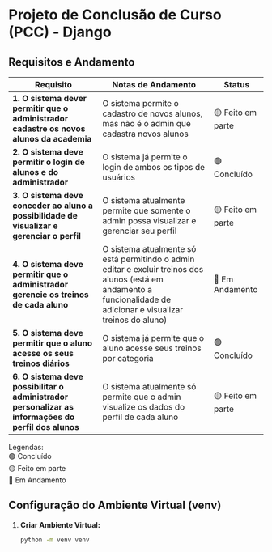 # Projeto de Conclusão de Curso (PCC) - Django

## Requisitos e Andamento

| Requisito                                                            | Notas de Andamento                                                         | Status           |
| --------------------------------------------------------------------- | -------------------------------------------------------------------------- | ---------------- |
| **1. O sistema dever permitir que o administrador cadastre os novos alunos da academia**             | O sistema permite o cadastro de novos alunos, mas não é o admin que cadastra novos alunos | :yellow_circle: Feito em parte |
| **2. O sistema deve permitir o login de alunos e do administrador**                                  | O sistema já permite o login de ambos os tipos de usuários | :green_circle: Concluído |
| **3. O sistema deve conceder ao aluno a possibilidade de visualizar e gerenciar o perfil**           | O sistema atualmente permite que somente o admin possa visualizar e gerenciar seu perfil | :yellow_circle: Feito em parte |
| **4. O sistema deve permitir que o administrador gerencie os treinos de cada aluno**                 | O sistema atualmente só está permitindo o admin editar e excluir treinos dos alunos (está em andamento a funcionalidade de adicionar e visualizar treinos do aluno) | :large_blue_circle: Em Andamento |
| **5. O sistema deve permitir que o aluno acesse os seus treinos diários**                            | O sistema já permite que o aluno acesse seus treinos por categoria | :green_circle: Concluído |
| **6. O sistema deve possibilitar o administrador personalizar as informações do perfil dos alunos**  | O sistema atualmente só permite que o admin visualize os dados do perfil de cada aluno | :yellow_circle: Feito em parte |

Legendas:  
:green_circle: Concluído  
:yellow_circle: Feito em parte <br>
:large_blue_circle: Em Andamento 

## Configuração do Ambiente Virtual (venv)

1. **Criar Ambiente Virtual:**
   ```bash
   python -m venv venv
